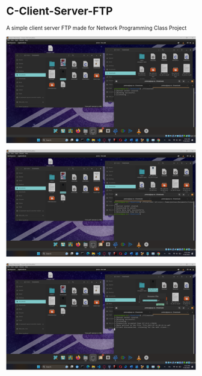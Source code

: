 # C-Client-Server-FTP
A simple client server FTP made for Network Programming Class Project

![Image Example 1 ](https://github.com/Pra-wnn/C-Client-Server-FTP/blob/main/Screenshot%20(5909).png)


![Image Example 2 ](https://github.com/Pra-wnn/C-Client-Server-FTP/blob/main/Screenshot%20(5910).png)

![Image Example 3 ](https://github.com/Pra-wnn/C-Client-Server-FTP/blob/main/Screenshot%20(5911).png)


